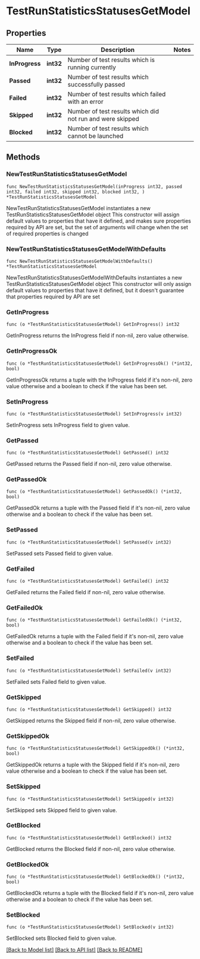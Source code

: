 # TestRunStatisticsStatusesGetModel

## Properties

Name | Type | Description | Notes
------------ | ------------- | ------------- | -------------
**InProgress** | **int32** | Number of test results which is running currently | 
**Passed** | **int32** | Number of test results which successfully passed | 
**Failed** | **int32** | Number of test results which failed with an error | 
**Skipped** | **int32** | Number of test results which did not run and were skipped | 
**Blocked** | **int32** | Number of test results which cannot be launched | 

## Methods

### NewTestRunStatisticsStatusesGetModel

`func NewTestRunStatisticsStatusesGetModel(inProgress int32, passed int32, failed int32, skipped int32, blocked int32, ) *TestRunStatisticsStatusesGetModel`

NewTestRunStatisticsStatusesGetModel instantiates a new TestRunStatisticsStatusesGetModel object
This constructor will assign default values to properties that have it defined,
and makes sure properties required by API are set, but the set of arguments
will change when the set of required properties is changed

### NewTestRunStatisticsStatusesGetModelWithDefaults

`func NewTestRunStatisticsStatusesGetModelWithDefaults() *TestRunStatisticsStatusesGetModel`

NewTestRunStatisticsStatusesGetModelWithDefaults instantiates a new TestRunStatisticsStatusesGetModel object
This constructor will only assign default values to properties that have it defined,
but it doesn't guarantee that properties required by API are set

### GetInProgress

`func (o *TestRunStatisticsStatusesGetModel) GetInProgress() int32`

GetInProgress returns the InProgress field if non-nil, zero value otherwise.

### GetInProgressOk

`func (o *TestRunStatisticsStatusesGetModel) GetInProgressOk() (*int32, bool)`

GetInProgressOk returns a tuple with the InProgress field if it's non-nil, zero value otherwise
and a boolean to check if the value has been set.

### SetInProgress

`func (o *TestRunStatisticsStatusesGetModel) SetInProgress(v int32)`

SetInProgress sets InProgress field to given value.


### GetPassed

`func (o *TestRunStatisticsStatusesGetModel) GetPassed() int32`

GetPassed returns the Passed field if non-nil, zero value otherwise.

### GetPassedOk

`func (o *TestRunStatisticsStatusesGetModel) GetPassedOk() (*int32, bool)`

GetPassedOk returns a tuple with the Passed field if it's non-nil, zero value otherwise
and a boolean to check if the value has been set.

### SetPassed

`func (o *TestRunStatisticsStatusesGetModel) SetPassed(v int32)`

SetPassed sets Passed field to given value.


### GetFailed

`func (o *TestRunStatisticsStatusesGetModel) GetFailed() int32`

GetFailed returns the Failed field if non-nil, zero value otherwise.

### GetFailedOk

`func (o *TestRunStatisticsStatusesGetModel) GetFailedOk() (*int32, bool)`

GetFailedOk returns a tuple with the Failed field if it's non-nil, zero value otherwise
and a boolean to check if the value has been set.

### SetFailed

`func (o *TestRunStatisticsStatusesGetModel) SetFailed(v int32)`

SetFailed sets Failed field to given value.


### GetSkipped

`func (o *TestRunStatisticsStatusesGetModel) GetSkipped() int32`

GetSkipped returns the Skipped field if non-nil, zero value otherwise.

### GetSkippedOk

`func (o *TestRunStatisticsStatusesGetModel) GetSkippedOk() (*int32, bool)`

GetSkippedOk returns a tuple with the Skipped field if it's non-nil, zero value otherwise
and a boolean to check if the value has been set.

### SetSkipped

`func (o *TestRunStatisticsStatusesGetModel) SetSkipped(v int32)`

SetSkipped sets Skipped field to given value.


### GetBlocked

`func (o *TestRunStatisticsStatusesGetModel) GetBlocked() int32`

GetBlocked returns the Blocked field if non-nil, zero value otherwise.

### GetBlockedOk

`func (o *TestRunStatisticsStatusesGetModel) GetBlockedOk() (*int32, bool)`

GetBlockedOk returns a tuple with the Blocked field if it's non-nil, zero value otherwise
and a boolean to check if the value has been set.

### SetBlocked

`func (o *TestRunStatisticsStatusesGetModel) SetBlocked(v int32)`

SetBlocked sets Blocked field to given value.



[[Back to Model list]](../README.md#documentation-for-models) [[Back to API list]](../README.md#documentation-for-api-endpoints) [[Back to README]](../README.md)


